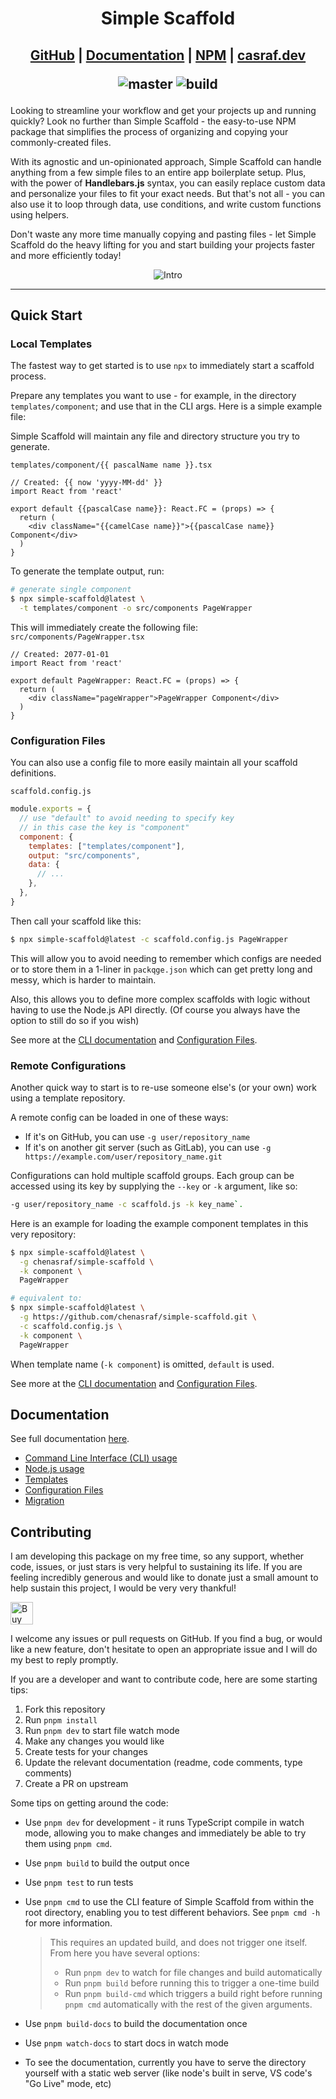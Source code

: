 <h1 align="center">Simple Scaffold</h1>

<h2 align="center">

[GitHub](https://github.com/chenasraf/simple-scaffold) |
[Documentation](https://chenasraf.github.io/simple-scaffold) |
[NPM](https://npmjs.com/package/simple-scaffold) | [casraf.dev](https://casraf.dev)

![master](https://img.shields.io/github/package-json/v/chenasraf/simple-scaffold/master?label=master)
![build](https://img.shields.io/github/actions/workflow/status/chenasraf/simple-scaffold/release.yml?branch=master)

</h2>

Looking to streamline your workflow and get your projects up and running quickly? Look no further
than Simple Scaffold - the easy-to-use NPM package that simplifies the process of organizing and
copying your commonly-created files.

With its agnostic and un-opinionated approach, Simple Scaffold can handle anything from a few simple
files to an entire app boilerplate setup. Plus, with the power of **Handlebars.js** syntax, you can
easily replace custom data and personalize your files to fit your exact needs. But that's not all -
you can also use it to loop through data, use conditions, and write custom functions using helpers.

Don't waste any more time manually copying and pasting files - let Simple Scaffold do the heavy
lifting for you and start building your projects faster and more efficiently today!

<div align="center">

![Intro](https://chenasraf.github.io/simple-scaffold/img/intro.gif)

</div>

---

## Quick Start

### Local Templates

The fastest way to get started is to use `npx` to immediately start a scaffold process.

Prepare any templates you want to use - for example, in the directory `templates/component`; and use
that in the CLI args. Here is a simple example file:

Simple Scaffold will maintain any file and directory structure you try to generate.

`templates/component/{{ pascalName name }}.tsx`

```tsx
// Created: {{ now 'yyyy-MM-dd' }}
import React from 'react'

export default {{pascalCase name}}: React.FC = (props) => {
  return (
    <div className="{{camelCase name}}">{{pascalCase name}} Component</div>
  )
}
```

To generate the template output, run:

```sh
# generate single component
$ npx simple-scaffold@latest \
  -t templates/component -o src/components PageWrapper
```

This will immediately create the following file: `src/components/PageWrapper.tsx`

```tsx
// Created: 2077-01-01
import React from 'react'

export default PageWrapper: React.FC = (props) => {
  return (
    <div className="pageWrapper">PageWrapper Component</div>
  )
}
```

### Configuration Files

You can also use a config file to more easily maintain all your scaffold definitions.

`scaffold.config.js`

```js
module.exports = {
  // use "default" to avoid needing to specify key
  // in this case the key is "component"
  component: {
    templates: ["templates/component"],
    output: "src/components",
    data: {
      // ...
    },
  },
}
```

Then call your scaffold like this:

```sh
$ npx simple-scaffold@latest -c scaffold.config.js PageWrapper
```

This will allow you to avoid needing to remember which configs are needed or to store them in a
1-liner in `packqge.json` which can get pretty long and messy, which is harder to maintain.

Also, this allows you to define more complex scaffolds with logic without having to use the Node.js
API directly. (Of course you always have the option to still do so if you wish)

See more at the [CLI documentation](https://chenasraf.github.io/simple-scaffold/docs/usage/cli) and
[Configuration Files](https://chenasraf.github.io/simple-scaffold/docs/usage/configuration_files).

### Remote Configurations

Another quick way to start is to re-use someone else's (or your own) work using a template
repository.

A remote config can be loaded in one of these ways:

- If it's on GitHub, you can use `-g user/repository_name`
- If it's on another git server (such as GitLab), you can use
  `-g https://example.com/user/repository_name.git`

Configurations can hold multiple scaffold groups. Each group can be accessed using its key by
supplying the `--key` or `-k` argument, like so:

```sh
-g user/repository_name -c scaffold.js -k key_name`.
```

Here is an example for loading the example component templates in this very repository:

```sh
$ npx simple-scaffold@latest \
  -g chenasraf/simple-scaffold \
  -k component \
  PageWrapper

# equivalent to:
$ npx simple-scaffold@latest \
  -g https://github.com/chenasraf/simple-scaffold.git \
  -c scaffold.config.js \
  -k component \
  PageWrapper
```

When template name (`-k component`) is omitted, `default` is used.

See more at the [CLI documentation](https://chenasraf.github.io/simple-scaffold/docs/usage/cli) and
[Configuration Files](https://chenasraf.github.io/simple-scaffold/docs/usage/configuration_files).

## Documentation

See full documentation [here](https://chenasraf.github.io/simple-scaffold).

- [Command Line Interface (CLI) usage](https://chenasraf.github.io/simple-scaffold/docs/usage/cli)
- [Node.js usage](https://chenasraf.github.io/simple-scaffold/docs/usage/node)
- [Templates](https://chenasraf.github.io/simple-scaffold/docs/usage/templates)
- [Configuration Files](https://chenasraf.github.io/simple-scaffold/docs/usage/configuration_files)
- [Migration](https://chenasraf.github.io/simple-scaffold/docs/usage/migration)

## Contributing

I am developing this package on my free time, so any support, whether code, issues, or just stars is
very helpful to sustaining its life. If you are feeling incredibly generous and would like to donate
just a small amount to help sustain this project, I would be very very thankful!

<a href='https://ko-fi.com/casraf' target='_blank'>
  <img
    height='36'
    src='https://cdn.ko-fi.com/cdn/kofi1.png?v=3'
    alt='Buy Me a Coffee at ko-fi.com' 
  />
</a>

I welcome any issues or pull requests on GitHub. If you find a bug, or would like a new feature,
don't hesitate to open an appropriate issue and I will do my best to reply promptly.

If you are a developer and want to contribute code, here are some starting tips:

1. Fork this repository
2. Run `pnpm install`
3. Run `pnpm dev` to start file watch mode
4. Make any changes you would like
5. Create tests for your changes
6. Update the relevant documentation (readme, code comments, type comments)
7. Create a PR on upstream

Some tips on getting around the code:

- Use `pnpm dev` for development - it runs TypeScript compile in watch mode, allowing you to make
  changes and immediately be able to try them using `pnpm cmd`.
- Use `pnpm build` to build the output once
- Use `pnpm test` to run tests
- Use `pnpm cmd` to use the CLI feature of Simple Scaffold from within the root directory, enabling
  you to test different behaviors. See `pnpm cmd -h` for more information.

  > This requires an updated build, and does not trigger one itself. From here you have several
  > options:
  >
  > - Run `pnpm dev` to watch for file changes and build automatically
  > - Run `pnpm build` before running this to trigger a one-time build
  > - Run `pnpm build-cmd` which triggers a build right before running `pnpm cmd` automatically with
  >   the rest of the given arguments.

- Use `pnpm build-docs` to build the documentation once
- Use `pnpm watch-docs` to start docs in watch mode
- To see the documentation, currently you have to serve the directory yourself with a static web
  server (like node's built in serve, VS code's "Go Live" mode, etc)
